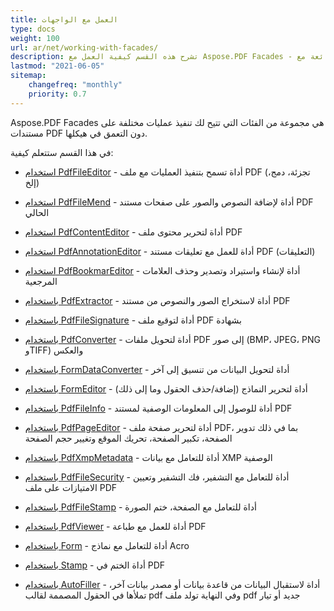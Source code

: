 ```yaml
---
title: العمل مع الواجهات
type: docs
weight: 100
url: ar/net/working-with-facades/
description: تشرح هذه القسم كيفية العمل مع Aspose.PDF Facades - مجموعة أدوات للعمليات الشائعة مع PDF.
lastmod: "2021-06-05"
sitemap:
    changefreq: "monthly"
    priority: 0.7
---
```


Aspose.PDF Facades هي مجموعة من الفئات التي تتيح لك تنفيذ عمليات مختلفة على مستندات PDF دون التعمق في هيكلها.

في هذا القسم ستتعلم كيفية:

- [استخدام PdfFileEditor](/pdf/net/pdffileeditor-class/) - أداة تسمح بتنفيذ العمليات مع ملف PDF (تجزئة، دمج، إلخ)
- [استخدام PdfFileMend](/pdf/net/pdffilemend-class/) - أداة لإضافة النصوص والصور على صفحات مستند PDF الحالي
- [استخدام PdfContentEditor](/pdf/net/pdfcontenteditor-class/) - أداة لتحرير محتوى ملف PDF
- [استخدام PdfAnnotationEditor](/pdf/net/pdfannotationeditor-class/) - أداة للعمل مع تعليقات مستند PDF (التعليقات)

- [استخدام PdfBookmarEditor](/pdf/net/working-with-bookmarks-facades/) - أداة لإنشاء واستيراد وتصدير وحذف العلامات المرجعية
- [باستخدام PdfExtractor](/pdf/net/pdfextractor-class/) - أداة لاستخراج الصور والنصوص من مستند PDF
- [باستخدام PdfFileSignature](/pdf/net/pdffilesignature-class/) - أداة لتوقيع ملف PDF بشهادة
- [باستخدام PdfConverter](/pdf/net/pdfconverter-class/) - أداة لتحويل ملفات PDF إلى صور (BMP، JPEG، PNG وTIFF) والعكس
- [باستخدام FormDataConverter](/pdf/net/formdataconverter-class/) - أداة لتحويل البيانات من تنسيق إلى آخر
- [باستخدام FormEditor](/pdf/net/formeditor-class/) - أداة لتحرير النماذج (إضافة/حذف الحقول وما إلى ذلك)
- [باستخدام PdfFileInfo](/pdf/net/pdffileinfo-class/) - أداة للوصول إلى المعلومات الوصفية لمستند PDF
- [باستخدام PdfPageEditor](/pdf/net/pdfpageeditor-class/) - أداة لتحرير صفحة ملف PDF، بما في ذلك تدوير الصفحة، تكبير الصفحة، تحريك الموقع وتغيير حجم الصفحة
- [باستخدام PdfXmpMetadata](/pdf/net/pdfxmpmetadata-class/) - أداة للتعامل مع بيانات XMP الوصفية

- [باستخدام PdfFileSecurity](/pdf/net/pdffilesecurity-class/) - أداة للتعامل مع التشفير، فك التشفير وتعيين الامتيازات على ملف PDF
- [باستخدام PdfFileStamp](/pdf/net/pdffilestamp-class/) - أداة للتعامل مع الصفحة، ختم الصورة
- [باستخدام PdfViewer](/pdf/net/pdfviewer-class/) - أداة للعمل مع طباعة PDF
- [باستخدام Form](/pdf/net/form-class/) - أداة للتعامل مع نماذج Acro
- [باستخدام Stamp](/pdf/net/stamp-class/) - أداة الختم في PDF
- [باستخدام AutoFiller](/pdf/net/autofiller-class/) - أداة لاستقبال البيانات من قاعدة بيانات أو مصدر بيانات آخر، تملأها في الحقول المصممة لقالب pdf وفي النهاية تولد ملف pdf جديد أو تيار